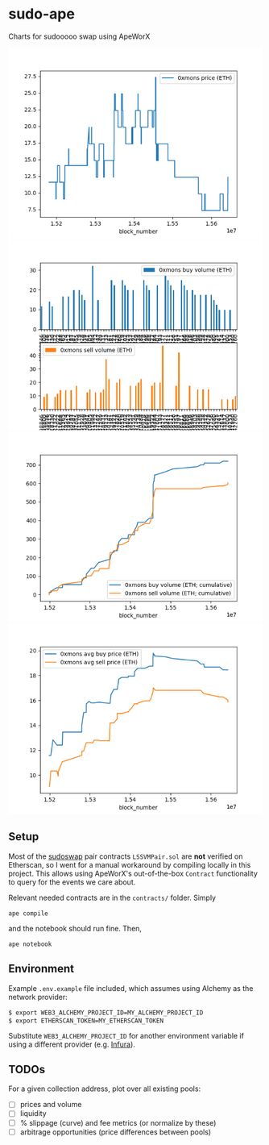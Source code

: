 # sudo-ape

Charts for sudooooo swap using ApeWorX

![](notebook/assets/prices.png)
![](notebook/assets/volumes.png)
![](notebook/assets/cum_volumes.png)
![](notebook/assets/avg_prices.png)


## Setup

Most of the [sudoswap](https://github.com/sudoswap/lssvm) pair contracts `LSSVMPair.sol` are **not** verified on Etherscan, so I went for a manual workaround by compiling locally in this project. This allows using ApeWorX's out-of-the-box `Contract` functionality to query for the events we care about.

Relevant needed contracts are in the `contracts/` folder. Simply

```
ape compile
```

and the notebook should run fine. Then,

```
ape notebook
```


## Environment

Example `.env.example` file included, which assumes using Alchemy as the network provider:

```
$ export WEB3_ALCHEMY_PROJECT_ID=MY_ALCHEMY_PROJECT_ID
$ export ETHERSCAN_TOKEN=MY_ETHERSCAN_TOKEN
```

Substitute `WEB3_ALCHEMY_PROJECT_ID` for another environment variable if using a different provider (e.g. [Infura](https://github.com/ApeWorX/ape-infura#quick-usage)).


## TODOs

For a given collection address, plot over all existing pools:

- [ ] prices and volume
- [ ] liquidity
- [ ] % slippage (curve) and fee metrics (or normalize by these)
- [ ] arbitrage opportunities (price differences between pools)
